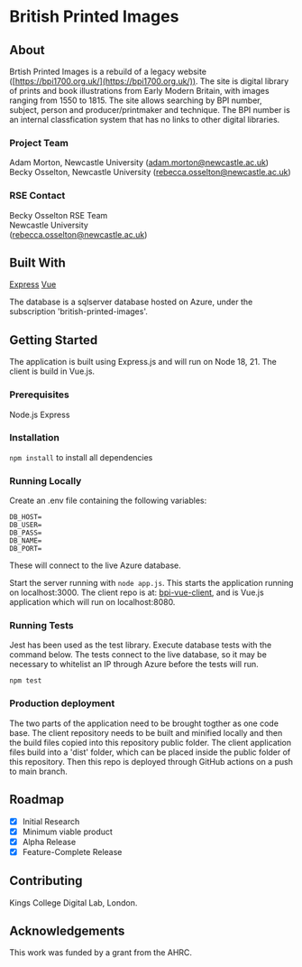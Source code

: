 # British Printed Images

## About


Brtish Printed Images is a rebuild of a legacy website ([https://bpi1700.org.uk/](https://bpi1700.org.uk/)). The site is digital library of prints and book illustrations from Early Modern Britain, with images ranging from 1550 to 1815. The site allows searching by BPI number, subject, person and producer/printmaker and technique. The BPI number is an internal classfication system that has no links to other digital libraries. 

### Project Team
Adam Morton, Newcastle University  ([adam.morton@newcastle.ac.uk](mailto:adam.morton@newcastle.ac.uk))  
Becky Osselton, Newcastle University  ([rebecca.osselton@newcastle.ac.uk](mailto:rebecca.osselton@newcastle.ac.uk)) 
 

### RSE Contact
Becky Osselton 
RSE Team  
Newcastle University  
([rebecca.osselton@newcastle.ac.uk](mailto:rebecca.osselton@newcastle.ac.uk))  

## Built With

[Express](https://expressjs.com/) 
[Vue](https://vuejs.org/) 

The database is a sqlserver database hosted on Azure, under the subscription 'british-printed-images'.

## Getting Started

The application is built using Express.js and will run on Node 18, 21. The client is build in Vue.js.

### Prerequisites

Node.js
Express

### Installation

`npm install` to install all dependencies

### Running Locally

Create an .env file containing the following variables: 

```
DB_HOST=
DB_USER=
DB_PASS=
DB_NAME=
DB_PORT=
```

These will connect to the live Azure database.

Start the server running with `node app.js`. This starts the application running on localhost:3000. The client repo is at: [bpi-vue-client](https://github.com/NewcastleRSE/bpi-vue-client), and is Vue.js application which will run on localhost:8080. 

### Running Tests

Jest has been used as the test library. Execute database tests with the command below. The tests connect to the live database, so it may be necessary to whitelist an IP through Azure before the tests will run.

`npm test`

### Production deployment

The two parts of the application need to be brought togther as one code base. The client repository needs to be built and minified locally and then the build files copied into this repository public folder. The client application files build into a 'dist' folder, which can be placed inside the public folder of this repository. Then this repo is deployed through GitHub actions on a push to main branch.

## Roadmap

- [x] Initial Research  
- [x] Minimum viable product   
- [x] Alpha Release  
- [x] Feature-Complete Release  

## Contributing

Kings College Digital Lab, London.

## Acknowledgements

This work was funded by a grant from the AHRC.



